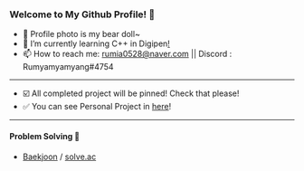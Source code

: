 ### Welcome to My Github Profile! 👋

- 🐻 Profile photo is my bear doll~ 
- 🌱 I’m currently learning C++ in Digipen[!](https://gist.github.com/minsu-kim-digipen/bd44b496314244df1dee0aeed7981748) 
- 📫 How to reach me: rumia0528@naver.com || Discord : Rumyamyamyang#4754

- - -

- ☑️ All completed project will be pinned! Check that please!
- ✅ You can see Personal Project in [here](https://github.com/Rumyamyamyang)!

- - -
#### Problem Solving 💯
- [Baekjoon](https://www.acmicpc.net/user/rumia0528) / [solve.ac](https://solved.ac/profile/rumia0528)
